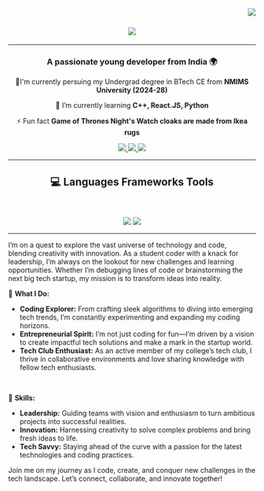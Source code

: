 <img align="right" src="https://visitor-badge.laobi.icu/badge?page_id=SSSehaj.visitor-badge" />

<h1 align="center">
<img src="https://readme-typing-svg.herokuapp.com/?font=Righteous&size=35&center=true&vCenter=true&width=500&height=70&duration=4000&lines=Hi+There!+👋;+I'm+Paksh+Sawariya!;"/></h1>
<hr>
<h3 align="center">A passionate young developer from India 🌍</h3>

<div align="center">
 
 🏫I'm currently persuing my Undergrad degree in BTech CE from **NMIMS University (2024-28)**
 
 🌱 I’m currently learning **C++, React.JS, Python**

⚡ Fun fact **Game of Thrones Night's Watch cloaks are made from Ikea rugs**

 </div>
 
<div align="center"> 
  <a href="mailto:pakshsawariya1207@gmail.com">
    <img src="https://img.shields.io/badge/Gmail-333333?style=for-the-badge&logo=gmail&logoColor=red" />
  </a>
  <a href="https://www.linkedin.com/in/paksh/" target="_blank">
    <img src="https://img.shields.io/badge/LinkedIn-0077B5?style=for-the-badge&logo=linkedin&logoColor=white" target="_blank" />
  </a>
  <a href="https://sssehaj.github.io/Portfolio/" target="_blank">
     <img src="https://img.shields.io/badge/Portfolio-FF5722?style=for-the-badge&logo=todoist&logoColor=white" target="_blank" /> <!-- sqlite, safari, google-chrome are other good icon options -->
  </a>
</div>
<hr>
<h2 align="center">💻 Languages Frameworks Tools</h2>
<br></br>
<div align="center">
    <img src="https://skillicons.dev/icons?i=react,html,css,vscode,github,figma,git" />
    <img src="https://skillicons.dev/icons?i=python,javascript,java" />
</div>
<hr>
<p>
I’m on a quest to explore the vast universe of technology and code, blending creativity with innovation. As a student coder with a knack for leadership, I’m always on the lookout for new challenges and learning opportunities. Whether I’m debugging lines of code or brainstorming the next big tech startup, my mission is to transform ideas into reality.

🚀 **What I Do:**
- **Coding Explorer:** From crafting sleek algorithms to diving into emerging tech trends, I’m constantly experimenting and expanding my coding horizons.
- **Entrepreneurial Spirit:** I’m not just coding for fun—I’m driven by a vision to create impactful tech solutions and make a mark in the startup world.
- **Tech Club Enthusiast:** As an active member of my college’s tech club, I thrive in collaborative environments and love sharing knowledge with fellow tech enthusiasts.
<br>

🔧 **Skills:**
- **Leadership:** Guiding teams with vision and enthusiasm to turn ambitious projects into successful realities.
- **Innovation:** Harnessing creativity to solve complex problems and bring fresh ideas to life.
- **Tech Savvy:** Staying ahead of the curve with a passion for the latest technologies and coding practices.

Join me on my journey as I code, create, and conquer new challenges in the tech landscape. Let’s connect, collaborate, and innovate together!</p>
</div>

<br/>
<!--
**SSSehaj/SSSehaj** is a ✨ _special_ ✨ repository because its `README.md` (this file) appears on your GitHub profile.

Here are some ideas to get you started:

- 🔭 I’m currently working on ...
- 🌱 I’m currently learning ...
- 👯 I’m looking to collaborate on ...
- 🤔 I’m looking for help with ...
- 💬 Ask me about ...
- 📫 How to reach me: ...
- 😄 Pronouns: ...
- ⚡ Fun fact: ...
-->
